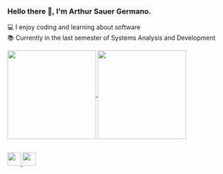 ### Hello there 👋, I'm Arthur Sauer Germano.

💻 I enjoy coding and learning about software <br>
📚 Currently in the last semester of Systems Analysis and Development

<div>
  <a href="https://github.com/anuraghazra/github-readme-stats">
  <img height=200 align="center" src="https://github-readme-stats.vercel.app/api?username=ArthurSauerr&theme=dark" />
</a>
<a href="https://github.com/anuraghazra/convoychat">
  <img height=200 align="center" src="https://github-readme-stats.vercel.app/api/top-langs?username=ArthurSauerr&layout=compact&langs_count=8&card_width=320&theme=dark" />
</a>
</div>

##

<div>
  <a href="https://www.instagram.com/arthursauuer">
    <img height=30 src="https://img.shields.io/badge/Instagram-E4405F?style=for-the-badge&logo=instagram&logoColor=white">
  </a>
    <a href="https://www.linkedin.com/in/arthur-sauer-germano-215465257/">
    <img height=30 src="https://img.shields.io/badge/LinkedIn-0077B5?style=for-the-badge&logo=linkedin&logoColor=white">
  </a>
</div>


